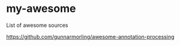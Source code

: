 # my-awesome
List of awesome sources

https://github.com/gunnarmorling/awesome-annotation-processing
